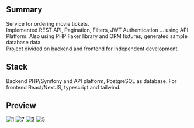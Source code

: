 ## Summary
Service for ordering movie tickets.  
Implemented REST API, Pagination, Filters, JWT Authentication ... using API Platform. Also using PHP Faker library and ORM fixtures, generated sample database data.  
Project divided on backend and frontend for independent development.

## Stack
Backend PHP/Symfony and API platform, PostgreSQL as database. For frontend React/NextJS, typescript and tailwind.

## Preview

  ![1](https://github.com/user-attachments/assets/d960572f-c293-454e-8830-eae7afbaf762)
  ![7](https://github.com/user-attachments/assets/6263bd61-7b5c-4133-b888-fe04fb13f200)
  ![3](https://github.com/user-attachments/assets/5bef3d91-1d44-4ec6-ba75-abc074a5f919)
  ![5](https://github.com/user-attachments/assets/84a2acf1-841c-4167-bae0-c6a9cbdcf594)
